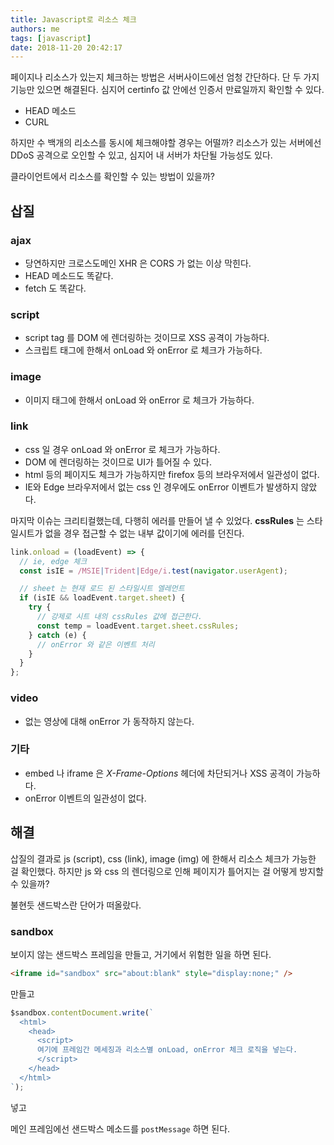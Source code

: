 ```yaml
---
title: Javascript로 리소스 체크
authors: me
tags: [javascript]
date: 2018-11-20 20:42:17
---
```


페이지나 리소스가 있는지 체크하는 방법은 서버사이드에선 엄청 간단하다.
단 두 가지 기능만 있으면 해결된다. 심지어 certinfo 값 안에선 인증서 만료일까지 확인할 수 있다.

- HEAD 메소드
- CURL

하지만 수 백개의 리소스를 동시에 체크해야할 경우는 어떨까?
리소스가 있는 서버에선 DDoS 공격으로 오인할 수 있고, 심지어 내 서버가 차단될 가능성도 있다.

클라이언트에서 리소스를 확인할 수 있는 방법이 있을까?

## 삽질

### ajax

- 당연하지만 크로스도메인 XHR 은 CORS 가 없는 이상 막힌다.
- HEAD 메소드도 똑같다.
- fetch 도 똑같다.

### script

- script tag 를 DOM 에 렌더링하는 것이므로 XSS 공격이 가능하다.
- 스크립트 태그에 한해서 onLoad 와 onError 로 체크가 가능하다.

### image

- 이미지 태그에 한해서 onLoad 와 onError 로 체크가 가능하다.

### link

- css 일 경우 onLoad 와 onError 로 체크가 가능하다.
- DOM 에 렌더링하는 것이므로 UI가 틀어질 수 있다.
- html 등의 페이지도 체크가 가능하지만 firefox 등의 브라우저에서 일관성이 없다.
- IE와 Edge 브라우저에서 없는 css 인 경우에도 onError 이벤트가 발생하지 않았다.

마지막 이슈는 크리티컬했는데, 다행히 에러를 만들어 낼 수 있었다.
**cssRules** 는 스타일시트가 없을 경우 접근할 수 없는 내부 값이기에 에러를 던진다.

```js
link.onload = (loadEvent) => {
  // ie, edge 체크
  const isIE = /MSIE|Trident|Edge/i.test(navigator.userAgent);

  // sheet 는 현재 로드 된 스타일시트 엘레먼트
  if (isIE && loadEvent.target.sheet) {
    try {
      // 강제로 시트 내의 cssRules 값에 접근한다.
      const temp = loadEvent.target.sheet.cssRules;
    } catch (e) {
      // onError 와 같은 이벤트 처리
    }
  }
};
```

### video

- 없는 영상에 대해 onError 가 동작하지 않는다.

### 기타

- embed 나 iframe 은 _X-Frame-Options_ 헤더에 차단되거나 XSS 공격이 가능하다.
- onError 이벤트의 일관성이 없다.

## 해결

삽질의 결과로 js (script), css (link), image (img) 에 한해서 리소스 체크가 가능한 걸 확인했다.
하지만 js 와 css 의 렌더링으로 인해 페이지가 틀어지는 걸 어떻게 방지할 수 있을까?

불현듯 샌드박스란 단어가 떠올랐다.

### sandbox

보이지 않는 샌드박스 프레임을 만들고, 거기에서 위험한 일을 하면 된다.

```html
<iframe id="sandbox" src="about:blank" style="display:none;" />
```

만들고

```js
$sandbox.contentDocument.write(`
  <html>
    <head>
      <script>
      여기에 프레임간 메세징과 리소스별 onLoad, onError 체크 로직을 넣는다.
      </script>
    </head>
  </html>
`);
```

넣고

메인 프레임에선 샌드박스 메소드를 `postMessage` 하면 된다.
